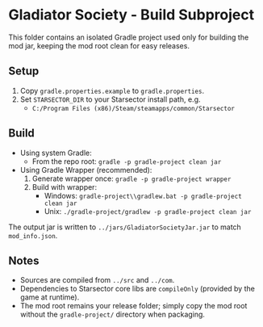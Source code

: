 # Gladiator Society - Build Subproject

This folder contains an isolated Gradle project used only for building the mod jar, keeping the mod root clean for easy releases.

## Setup
1. Copy `gradle.properties.example` to `gradle.properties`.
2. Set `STARSECTOR_DIR` to your Starsector install path, e.g.
   - `C:/Program Files (x86)/Steam/steamapps/common/Starsector`

## Build
- Using system Gradle:
  - From the repo root: `gradle -p gradle-project clean jar`
- Using Gradle Wrapper (recommended):
  1. Generate wrapper once: `gradle -p gradle-project wrapper`
  2. Build with wrapper:
     - Windows: `gradle-project\\gradlew.bat -p gradle-project clean jar`
     - Unix: `./gradle-project/gradlew -p gradle-project clean jar`

The output jar is written to `../jars/GladiatorSocietyJar.jar` to match `mod_info.json`.

## Notes
- Sources are compiled from `../src` and `../com`.
- Dependencies to Starsector core libs are `compileOnly` (provided by the game at runtime).
- The mod root remains your release folder; simply copy the mod root without the `gradle-project/` directory when packaging.
